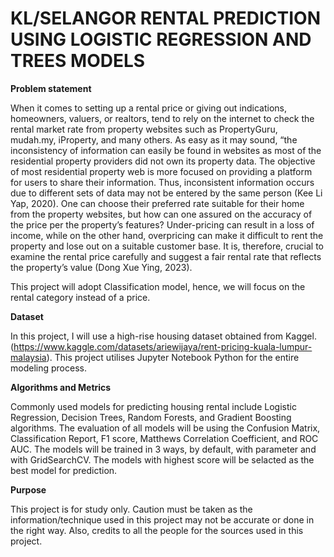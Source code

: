 # KL/SELANGOR RENTAL PREDICTION USING LOGISTIC REGRESSION AND TREES MODELS

**Problem statement**

When it comes to setting up a rental price or giving out indications, homeowners, valuers, or realtors, tend to rely on the internet to check the rental market rate from property websites such as PropertyGuru, mudah.my, iProperty, and many others. As easy as it may sound, “the inconsistency of information can easily be found in websites as most of the residential property providers did not own its property data. The objective of most residential property web is more focused on providing a platform for users to share their information. Thus, inconsistent information occurs due to different sets of data may not be entered by the same person (Kee Li Yap, 2020). One can choose their preferred rate suitable for their home from the property websites, but how can one assured on the accuracy of the price per the property’s features? Under-pricing can result in a loss of income, while on the other hand, overpricing can make it difficult to rent the property and lose out on a suitable customer base. It is, therefore, crucial to examine the rental price carefully and suggest a fair rental rate that reflects the property’s value (Dong Xue Ying, 2023).

This project will adopt Classification model, hence, we will focus on the rental category instead of a price. 

**Dataset**

In this project, I will use a high-rise housing dataset obtained from Kaggel. (https://www.kaggle.com/datasets/ariewijaya/rent-pricing-kuala-lumpur-malaysia). This project utilises Jupyter Notebook Python for the entire modeling process.

**Algorithms and Metrics**

Commonly used models for predicting housing rental include Logistic Regression, Decision Trees, Random Forests, and Gradient Boosting algorithms. The evaluation of all models will be using the Confusion Matrix, Classification Report, F1 score, Matthews Correlation Coefficient, and ROC AUC.
The models will be trained in 3 ways, by default, with parameter and with GridSearchCV. The models with highest score will be selacted as the best model for prediction.

**Purpose**

This project is for study only. Caution must be taken as the information/technique used in this project may not be accurate or done in the right way. Also, credits to all the people for the sources used in this project. 
